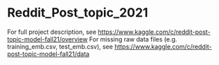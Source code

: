 # Reddit_Post_topic_2021

For full project description, see https://www.kaggle.com/c/reddit-post-topic-model-fall21/overview
For missing raw data files (e.g. training_emb.csv, test_emb.csv), see https://www.kaggle.com/c/reddit-post-topic-model-fall21/data
